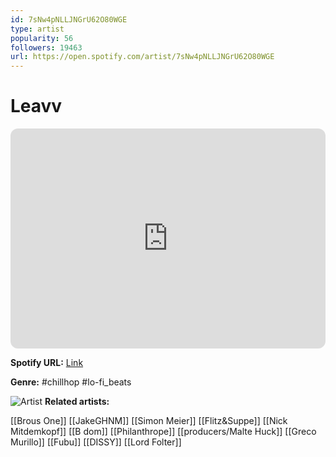 ```yaml
---
id: 7sNw4pNLLJNGrU62O80WGE
type: artist
popularity: 56
followers: 19463
url: https://open.spotify.com/artist/7sNw4pNLLJNGrU62O80WGE
---
```

# Leavv

<iframe style="border-radius:12px" src="https://open.spotify.com/embed/artist/7sNw4pNLLJNGrU62O80WGE" width="100%" height="352" frameBorder="0" allowfullscreen="" allow="autoplay; clipboard-write; encrypted-media; fullscreen; picture-in-picture" loading="lazy"></iframe>

**Spotify URL:** [Link](https://open.spotify.com/artist/7sNw4pNLLJNGrU62O80WGE)

**Genre:**  #chillhop #lo-fi_beats

![Artist](https://i.scdn.co/image/ab6761610000e5eb877f18aeb23c0affce9995bd)
**Related artists:**

[[Brous One]]
[[JakeGHNM]]
[[Simon Meier]]
[[Flitz&Suppe]]
[[Nick Mitdemkopf]]
[[B dom]]
[[Philanthrope]]
[[producers/Malte Huck]]
[[Greco Murillo]]
[[Fubu]]
[[DISSY]]
[[Lord Folter]]
